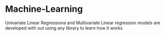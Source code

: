 # Machine-Learning
Univariate Linear Regressiona and Multivariate Linear regression models are developed with out using any library to learn how it works 
